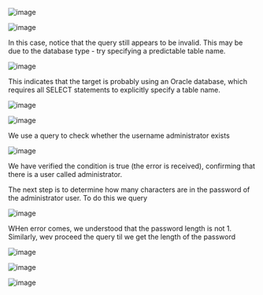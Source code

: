 ![image](https://user-images.githubusercontent.com/65653010/235434927-8133c83b-8edb-46ae-9149-10b67bad8007.png)

![image](https://user-images.githubusercontent.com/65653010/235435143-e6d6eeab-a04e-47e4-9a2d-e75c50be614a.png)

In this case, notice that the query still appears to be invalid. This may be due to the database type - try specifying a predictable table name.

![image](https://user-images.githubusercontent.com/65653010/235435254-9ff3cf89-2fff-421f-9f06-26bec01f2a89.png)

 This indicates that the target is probably using an Oracle database, which requires all SELECT statements to explicitly specify a table name. 
 
 ![image](https://user-images.githubusercontent.com/65653010/235435547-7ee5345b-f44f-4785-8689-09f572b4c297.png)

![image](https://user-images.githubusercontent.com/65653010/235435603-bbfa0e31-55e2-4b83-a754-8339aca39cf5.png)

 We use a query to check whether the username administrator exists

![image](https://user-images.githubusercontent.com/65653010/235435722-cf682a1c-509e-4a4d-8473-b681f9abb9b1.png)

We have verified the condition is true (the error is received), confirming that there is a user called administrator.

The next step is to determine how many characters are in the password of the administrator user. To do this we query

![image](https://user-images.githubusercontent.com/65653010/235435927-5406b143-492c-43b3-9658-2838f7e15871.png)

WHen error comes, we understood that the password length is not 1. Similarly, wev proceed the query til we get the length of the password

![image](https://user-images.githubusercontent.com/65653010/235436116-40ccf351-99b9-46d6-b74d-bc3a92b31b30.png)

![image](https://user-images.githubusercontent.com/65653010/235450720-d0b7c3d8-4a20-467a-a9ef-814e31d531fc.png)


![image](https://user-images.githubusercontent.com/65653010/235450688-80e28f68-5637-4c37-98cd-6b2349bcf884.png)


